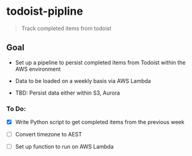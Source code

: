 # todoist-pipline

> Track completed items from todoist

## Goal 

- Set up a pipeline to persist completed items from Todoist within the AWS environment

- Data to be loaded on a weekly basis via AWS Lambda 

- TBD: Persist data either within S3, Aurora 

### To Do:

- [x] Write Python script to get completed items from the previous week

- [ ] Convert timezone to AEST

- [ ] Set up function to run on AWS Lambda 
